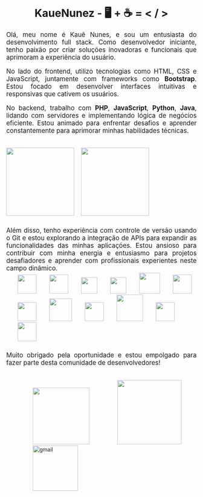 <div id='apresentacao' style='width:100%;padding:25px 35px;'>

<h1 style='text-align:center;'>KaueNunez - 🖥️ + ☕ = < / ></h1>

<p style='font-size: 1.2em;text-align:justify;'>
Olá, meu nome é Kauê Nunes, e sou um entusiasta do desenvolvimento full stack. Como desenvolvedor iniciante, tenho paixão por criar soluções inovadoras e funcionais que aprimoram a experiência do usuário.
</p>

<p style='font-size: 1.2em;text-align:justify;'>
No lado do frontend, utilizo tecnologias como HTML, CSS e JavaScript, juntamente com frameworks como <strong>Bootstrap</strong>. Estou focado em desenvolver interfaces intuitivas e responsivas que cativem os usuários.
</p>

<p style='font-size: 1.2em;text-align:justify;'>
No backend, trabalho com <strong>PHP</strong>, <strong>JavaScript</strong>, <strong>Python</strong>, <strong>Java</strong>, lidando com servidores e implementando lógica de negócios eficiente. Estou animado para enfrentar desafios e aprender constantemente para aprimorar minhas habilidades técnicas.
</p>

</div>
<div id='grafico' style='width:100%;padding-left:35px;padding-right:35px;
margin-top:-20px;'>

<img height="180em" src="https://github-readme-stats.vercel.app/api?username=KaueNunez&show_icons=true&theme=dracula">&emsp;
<img height="180em" src="https://github-readme-stats.vercel.app/api/top-langs/?username=KaueNunez&layout=donut&show_icons=true&theme=dracula">
</div>
<div id='apresentacao2' style='width:100%;
    padding:25px 35px;
    margin-top:-30px;'>
<p style='font-size: 1.2em;text-align:justify;'>
Além disso, tenho experiência com controle de versão usando o Git e estou explorando a integração de APIs para expandir as funcionalidades das minhas aplicações. Estou ansioso para contribuir com minha energia e entusiasmo para projetos desafiadores e aprender com profissionais experientes neste campo dinâmico.
</p>
</div>
<div id='skils' style='width:100%;
    padding:0 35px;
    display: inline-block;
    margin-top:-40px;'>
<img src="https://cdn.jsdelivr.net/gh/devicons/devicon/icons/html5/html5-original-wordmark.svg" width='50px' style='padding-left:30px;'>
<img src="https://cdn.jsdelivr.net/gh/devicons/devicon/icons/css3/css3-original-wordmark.svg" width='50px' style='padding-left:30px;'/>
<img src="https://cdn.jsdelivr.net/gh/devicons/devicon/icons/bootstrap/bootstrap-original-wordmark.svg" width='43px' style='padding-left:30px;'/>
<img src="https://cdn.jsdelivr.net/gh/devicons/devicon/icons/javascript/javascript-original.svg" width='43px' style='padding-left:30px;'/>
<img src="https://cdn.jsdelivr.net/gh/devicons/devicon/icons/java/java-original-wordmark.svg" width='55px' style='padding-left:30px;' />
<img src="https://cdn.jsdelivr.net/gh/devicons/devicon/icons/php/php-original.svg" width='50px' style='padding-left:30px;'/>
<img src="https://cdn.jsdelivr.net/gh/devicons/devicon/icons/python/python-original-wordmark.svg" width='50px' style='padding-left:30px;'/>
<img src="https://cdn.jsdelivr.net/gh/devicons/devicon/icons/mysql/mysql-original-wordmark.svg" width='60px' style='padding-left:30px;'/>
<img src="https://cdn.jsdelivr.net/gh/devicons/devicon/icons/postgresql/postgresql-original-wordmark.svg" width='50px' style='padding-left:30px;'/>
<img src="https://cdn.jsdelivr.net/gh/devicons/devicon/icons/oracle/oracle-original.svg" width='70px'style='padding-left:30px;' />
<img src="https://cdn.jsdelivr.net/gh/devicons/devicon/icons/git/git-original-wordmark.svg" width='50px' style='padding-left:30px;'/>
<img src="https://cdn.jsdelivr.net/gh/devicons/devicon/icons/github/github-original-wordmark.svg" width='50px' style='padding-left:30px;'/>
</div>

<div id='apresentacao3' style=' width:100%;
    padding:25px 35px;
    margin-top:-15px;'>
<p style='font-size: 1.2em;text-align:justify;'>
Muito obrigado pela oportunidade e estou empolgado para fazer parte desta comunidade de desenvolvedores!
</p>
</div>

<div id='contatos' style='width:100%;
    padding:25px 35px;
    display:inline-block;
    margin-top:-45px;'>

<a href="https://www.linkedin.com/in/kau%C3%AA-nunes-960b2b268/" style="color:white;"><img aling="center" alt="linkedin" src="https://img.shields.io/badge/LinkedIn-0077B5?style=for-the-badge&logo=linkedin&logoColor=white" width="150px" style='padding-left:70px;'></a>
<a href="https://www.instagram.com/eukauenz/" style="color:white;"><img aling="center" alt="instagram" src="https://img.shields.io/badge/Instagram-E4405F?style=for-the-badge&logo=instagram&logoColor=white" width="170px" style='padding-left:70px;' ></a>
<a href="mailto:kauenunes1307@gmail.com"><img aling="center" alt="gmail" src="https://img.shields.io/badge/Gmail-D14836?style=for-the-badge&logo=gmail&logoColor=white" width="120px" style='padding-left:70px;'></a>

</div>
